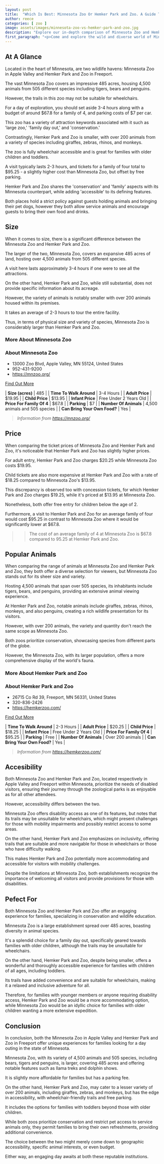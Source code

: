 ```yaml
---
layout: post
title:  "Which Is Best: Minnesota Zoo Or Hemker Park and Zoo. A Guide To Which Is The Best Zoo In Minnesota, USA"
author: reece
categories: [ zoo ]
image: assets/images/minnesota-zoo-vs-hemker-park-and-zoo.jpg
description: "Explore our in-depth comparison of Minnesota Zoo and Hemker Park & Zoo, delving into their unique exhibits, animal diversity, educational programs, and visitor experiences. Discover which Zoo truly stands out."
first_paragraph: "<p>Come and explore the wild and diverse world of Minnesota state's zoos! Get to know the grand Minnesota Zoo in Apple Valley, spanning 485 acres and housing over 4,500 animals, from tigers to penguins.</p><p>A journey of discovery awaits families and conservation enthusiasts, with features like llama treks and dolphin shows.</p><p>On the other hand, nestled in Freeport, we have Hemker Park and Zoo, a charming family-friendly destination with over 200 animals which includes giraffes, zebras and rhinos.</p><p>Join us as we compare attractions, accessibility, amenities and the overall experience these two remarkable places offer to visitors.</p>"
---
```


<div class="overview" markdown="1"> 

## At A Glance 

Located in the heart of Minnesota, are two wildlife havens: Minnesota Zoo in Apple Valley and Hemker Park and Zoo in Freeport. 

The vast Minnesota Zoo covers an impressive 485 acres, housing 4,500 animals from 505 different species including tigers, bears and penguins. 

However, the trails in this zoo may not be suitable for wheelchairs. 

For a day of exploration, you should set aside 3-4 hours along with a budget of around $67.8 for a family of 4, and parking costs of $7 per car. 

This zoo has a variety of attraction keywords associated with it such as 'large zoo,' 'family day out,' and 'conservation.'

Contrastingly, Hemker Park and Zoo is smaller, with over 200 animals from a variety of species including giraffes, zebras, rhinos, and monkeys. 

The zoo is fully wheelchair accessible and is great for families with older children and toddlers. 

A visit typically lasts 2-3 hours, and tickets for a family of four total to $95.25 - a slightly higher cost than Minnesota Zoo, but offset by free parking. 

Hemker Park and Zoo shares the 'conservation' and 'family' aspects with its Minnesota counterpart, while adding 'accessible' to its defining features. 

Both places hold a strict policy against guests holding animals and bringing their pet dogs, however they both allow service animals and encourage guests to bring their own food and drinks.

</div>
    
    

## Size 

When it comes to size, there is a significant difference between the Minnesota Zoo and Hemker Park and Zoo. 

The larger of the two, Minnesota Zoo, covers an expansive 485 acres of land, hosting over 4,500 animals from 505 different species. 

A visit here lasts approximately 3-4 hours if one were to see all the attractions. 

On the other hand, Hemker Park and Zoo, while still substantial, does not provide specific information about its acreage. 

However, the variety of animals is notably smaller with over 200 animals housed within its premises. 

It takes an average of 2-3 hours to tour the entire facility. 

Thus, in terms of physical size and variety of species, Minnesota Zoo is considerably larger than Hemker Park and Zoo.
<div class="overview" markdown="1" id="wyntk-minnesota-zoo"> 

### More About Minnesota Zoo

<div class="find-out-more" markdown="1">

### About Minnesota Zoo

- 13000 Zoo Blvd, Apple Valley, MN 55124, United States
- 952-431-9200
- <a href="https://mnzoo.org/">https://mnzoo.org/</a>



<a class="subscribe btn" href="https://mnzoo.org/">Find Out More</a>

</div>


    

| **Size (acres)** | 485 |
| **Time To Walk Around** | 3-4 Hours |
| **Adult Price** | $19.95 |
| **Child Price** | $13.95 |
| **Infant Price** | Free Under 2 Years Old |
| **Price For Family Of 4** | $67.8 |
| **Parking** | $7 |
| **Number Of Animals** | 4,500 animals and 505 species |
| **Can Bring Your Own Food?** | Yes |


> *Information from https://mnzoo.org/* 



</div>



## Price 

When comparing the ticket prices of Minnesota Zoo and Hemker Park and Zoo, it's noticeable that Hemker Park and Zoo has slightly higher prices. 

For adult entry, Hemker Park and Zoo charges $20.25 while Minnesota Zoo costs $19.95. 

Child tickets are also more expensive at Hemker Park and Zoo with a rate of $18.25 compared to Minnesota Zoo's $13.95. 

This discrepancy is observed too with concession tickets, for which Hemker Park and Zoo charges $19.25, while it's priced at $13.95 at Minnesota Zoo. 

Nonetheless, both offer free entry for children below the age of 2. 

Furthermore, a visit to Hemker Park and Zoo for an average family of four would cost $95.25 in contrast to Minnesota Zoo where it would be significantly lower at $67.8.

>> The cost of an average family of 4 at Minnesota Zoo is $67.8 compared to 95.25 at Hemker Park and Zoo.



## Popular Animals 

When comparing the range of animals at Minnesota Zoo and Hemker Park and Zoo, they both offer a diverse selection for viewers, but Minnesota Zoo stands out for its sheer size and variety. 

Hosting 4,500 animals that span over 505 species, its inhabitants include tigers, bears, and penguins, providing an extensive animal viewing experience. 

At Hemker Park and Zoo, notable animals include giraffes, zebras, rhinos, monkeys, and also penguins, creating a rich wildlife presentation for its visitors. 

However, with over 200 animals, the variety and quantity don't reach the same scope as Minnesota Zoo. 

Both zoos prioritize conservation, showcasing species from different parts of the globe. 

However, the Minnesota Zoo, with its larger population, offers a more comprehensive display of the world's fauna.
<div class="overview" markdown="1"id="wyntk-hemker-park-and-zoo"> 

### More About Hemker Park and Zoo

<div class="find-out-more" markdown="1">

### About Hemker Park and Zoo

- 26715 Co Rd 39, Freeport, MN 56331, United States
- 320-836-2426
- <a href="https://hemkerzoo.com/">https://hemkerzoo.com/</a>



<a class="subscribe btn" href="https://hemkerzoo.com/">Find Out More</a>

</div>


    

| **Time To Walk Around** | 2-3 Hours |
| **Adult Price** | $20.25 |
| **Child Price** | $18.25 |
| **Infant Price** | Free Under 2 Years Old |
| **Price For Family Of 4** | $95.25 |
| **Parking** | Free |
| **Number Of Animals** | Over 200 animals |
| **Can Bring Your Own Food?** | Yes |


> *Information from https://hemkerzoo.com/* 



</div>



## Accesibility 

Both Minnesota Zoo and Hemker Park and Zoo, located respectively in Apple Valley and Freeport within Minnesota, prioritize the needs of disabled visitors, ensuring their journey through the zoological parks is as enjoyable as for all other attendees. 

However, accessibility differs between the two. 

Minnesota Zoo offers disability access as one of its features, but notes that its trails may be unsuitable for wheelchairs, which might present challenges for those with mobility impairments and possibly restrict access to some areas. 

On the other hand, Hemker Park and Zoo emphasizes on inclusivity, offering trails that are suitable and more navigable for those in wheelchairs or those who have difficulty walking. 

This makes Hemker Park and Zoo potentially more accommodating and accessible for visitors with mobility challenges. 

Despite the limitations at Minnesota Zoo, both establishments recognize the importance of welcoming all visitors and provide provisions for those with disabilities.

## Pefect For 

Both Minnesota Zoo and Hemker Park and Zoo offer an engaging experience for families, specializing in conservation and wildlife education. 

Minnesota Zoo is a large establishment spread over 485 acres, boasting diversity in animal species. 

It's a splendid choice for a family day out, specifically geared towards families with older children, although the trails may be unsuitable for wheelchairs. 

On the other hand, Hemker Park and Zoo, despite being smaller, offers a wonderful and thoroughly accessible experience for families with children of all ages, including toddlers. 

Its trails have added convenience and are suitable for wheelchairs, making it a relaxed and inclusive adventure for all. 

Therefore, for families with younger members or anyone requiring disability access, Hemker Park and Zoo would be a more accommodating option, while Minnesota Zoo would be an idyllic choice for families with older children wanting a more extensive expedition.

## Conclusion 

In conclusion, both the Minnesota Zoo in Apple Valley and Hemker Park and Zoo in Freeport offer unique experiences for families looking for a day outing in the state of Minnesota. 

Minnesota Zoo, with its variety of 4,500 animals and 505 species, including bears, tigers and penguins, is larger, covering 485 acres and offering notable features such as llama treks and dolphin shows. 

It is slightly more affordable for families but has a parking fee.

On the other hand, Hemker Park and Zoo, may cater to a lesser variety of over 200 animals, including giraffes, zebras, and monkeys, but has the edge in accessibility, with wheelchair-friendly trails and free parking. 

It includes the options for families with toddlers beyond those with older children. 



While both zoos prioritize conservation and restrict pet access to service animals only, they permit families to bring their own refreshments, providing additional convenience. 

The choice between the two might merely come down to geographic accessibility, specific animal interests, or even budget. 

Either way, an engaging day awaits at both these reputable institutions.
